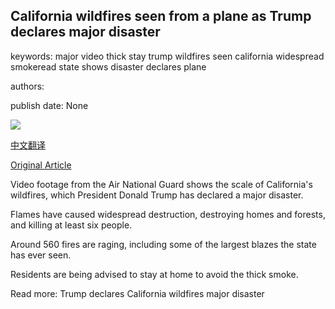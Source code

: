## California wildfires seen from a plane as Trump declares major disaster

keywords: major video thick stay trump wildfires seen california widespread smokeread state shows disaster declares plane

authors: 

publish date: None

![](https://ichef.bbci.co.uk/images/ic/400xn/p08pfc2z.jpg)

[中文翻译](California%20wildfires%20seen%20from%20a%20plane%20as%20Trump%20declares%20major%20disaster_zh.md)

[Original Article](https://www.bbc.com/news/world-us-canada-53881885)

Video footage from the Air National Guard shows the scale of California's wildfires, which President Donald Trump has declared a major disaster.

Flames have caused widespread destruction, destroying homes and forests, and killing at least six people.

Around 560 fires are raging, including some of the largest blazes the state has ever seen.

Residents are being advised to stay at home to avoid the thick smoke.

Read more: Trump declares California wildfires major disaster